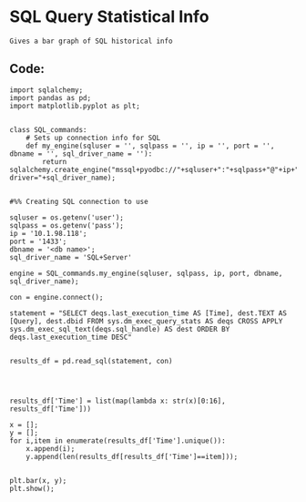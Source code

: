 # SQL Query Statistical Info

    Gives a bar graph of SQL historical info
    
## Code:

    import sqlalchemy;
    import pandas as pd;
    import matplotlib.pyplot as plt;


    class SQL_commands:
        # Sets up connection info for SQL
        def my_engine(sqluser = '', sqlpass = '', ip = '', port = '', dbname = '', sql_driver_name = ''):
            return sqlalchemy.create_engine("mssql+pyodbc://"+sqluser+":"+sqlpass+"@"+ip+":"+port+"/"+dbname+"?driver="+sql_driver_name);


    #%% Creating SQL connection to use

    sqluser = os.getenv('user');
    sqlpass = os.getenv('pass');
    ip = '10.1.98.118';
    port = '1433';
    dbname = '<db name>';
    sql_driver_name = 'SQL+Server'

    engine = SQL_commands.my_engine(sqluser, sqlpass, ip, port, dbname, sql_driver_name);

    con = engine.connect();

    statement = "SELECT deqs.last_execution_time AS [Time], dest.TEXT AS [Query], dest.dbid FROM sys.dm_exec_query_stats AS deqs CROSS APPLY sys.dm_exec_sql_text(deqs.sql_handle) AS dest ORDER BY deqs.last_execution_time DESC"


    results_df = pd.read_sql(statement, con)




    results_df['Time'] = list(map(lambda x: str(x)[0:16], results_df['Time']))

    x = [];
    y = [];
    for i,item in enumerate(results_df['Time'].unique()):
        x.append(i);
        y.append(len(results_df[results_df['Time']==item]));

        
    plt.bar(x, y);
    plt.show();